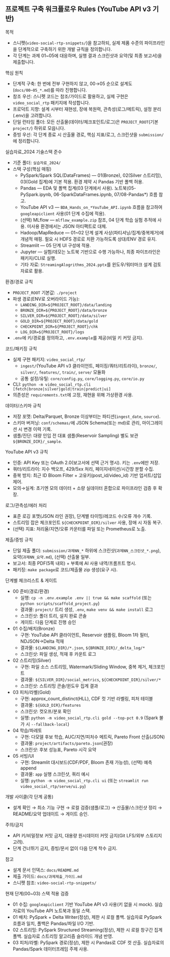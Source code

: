 ## 프로젝트 구축 워크플로우 Rules (YouTube API v3 기반)

목적
- 스니펫(`video-social-rtp-snippets/`)을 참고하되, 실제 제품 수준의 파이프라인을 단계적으로 구축하기 위한 개발 규칙을 정의합니다.
- 각 단계는 과제 01~05에 대응하며, 실행 결과 스크린샷과 요약(및 최종 보고서)을 제출합니다.

핵심 원칙
- 단계적 구축: 한 번에 전부 구현하지 않고, 00→05 순으로 설계도(`docs/00~05_*.md`)를 따라 진행합니다.
- 참조 우선: 스니펫 코드는 참조/가이드로 활용하고, 실제 구현은 `video_social_rtp` 패키지에 작성합니다.
- 프로덕트 지향: 설계 시부터 재현성, 장애 복원력, 관측성(로그/메트릭), 설정 분리(.env)을 고려합니다.
- 단일 런타임 폴더: 모든 산출물(데이터/체크포인트/로그)은 `PROJECT_ROOT`(기본 `project/`) 하위로 모읍니다.
- 증빙 우선: 각 단계 종료 시 산출물 경로, 핵심 지표/로그, 스크린샷을 `submission/`에 정리합니다.

실습자료_2024 기술스택 준수
- 기준 폴더: `실습자료_2024/`
- 스택 구성(핵심 매핑)
  - PySpark/Spark SQL(DataFrames) — 01(Bronze), 02(Silver 스트리밍), 03(Gold 집계)에 기본 적용. 환경 제약 시 Pandas 기반 폴백 허용.
  - Pandas — EDA 및 폴백 집계(03 단계에서 사용). 노트북(05-PySpark.ipynb, 06-SparkDataFrames.ipynb, 07/08-Pandas*) 흐름 참고.
  - YouTube API v3 — `BDA_Hands_on_*YouTube_API.ipynb` 흐름을 참고하여 `googleapiclient` 사용(01 단계 수집에 적용).
  - (선택) MLflow — `mlflow_example.zip` 참조, 04 단계 학습 실험 추적에 사용. 미사용 환경에서는 JSON 아티팩트로 대체.
  - Hadoop/MapReduce — 01~02 단계 설계 사상(파티셔닝/집계/중복제거)에 개념적 매핑. 필요 시 HDFS 경로로 치환 가능하도록 상대/ENV 경로 유지.
  - Streamlit — 05 단계 UI 구성에 적용.
  - Jupyter — 실험/데모는 노트북 기반으로 수행 가능하나, 최종 파이프라인은 패키지/CLI로 실행.
  - 기타 자료: `StreamingAlogrithms_2024.pptx`를 윈도우/워터마크 설계 검토 자료로 활용.

환경/경로 규칙
- `PROJECT_ROOT` 기본값: `./project`
- 파생 경로(ENV로 오버라이드 가능):
  - `LANDING_DIR=${PROJECT_ROOT}/data/landing`
  - `BRONZE_DIR=${PROJECT_ROOT}/data/bronze`
  - `SILVER_DIR=${PROJECT_ROOT}/data/silver`
  - `GOLD_DIR=${PROJECT_ROOT}/data/gold`
  - `CHECKPOINT_DIR=${PROJECT_ROOT}/chk`
  - `LOG_DIR=${PROJECT_ROOT}/logs`
- `.env`에 키/경로를 정의하고, `.env.example`를 제공(비밀 키 커밋 금지).

코드/패키징 규칙
- 실제 구현 패키지: `video_social_rtp/`
  - `ingest/`(YouTube API v3 클라이언트, 페이징/쿼터/리트라이), `bronze/`, `silver/`, `features/`, `train/`, `serve/` 모듈화
  - 공통 설정/유틸: `core/config.py`, `core/logging.py`, `core/io.py`
- CLI: `python -m video_social_rtp.cli [fetch|bronze|silver|gold|train|predict|ui]`
- 의존성은 `requirements.txt`에 고정, 재현을 위해 가상환경 사용.

데이터/스키마 규칙
- 저장 포맷: Delta/Parquet, Bronze 이상부터는 파티션(`ingest_date`, `source`).
- 스키마 버저닝: `conf/schemas/`에 JSON Schema(또는 md)로 관리, 마이그레이션 시 변경 이력 기록.
- 샘플/진단: 대량 인입 전 대표 샘플(Reservoir Sampling) 별도 보관 `${BRONZE_DIR}/_sample`.

YouTube API v3 규칙
- 인증: API Key 또는 OAuth 2.0(보고서에 선택 근거 명시). 키는 `.env`에만 저장.
- 쿼터/리트라이: 지수 백오프, 429/5xx 처리, 페이지네이션/시간창 분할 수집.
- 중복 방지: 최근 ID Bloom Filter + 고유키(post_id/video_id) 기반 업서트/삽입 제어.
- 모의→실계: 초기엔 모의 데이터 + 소량 실데이터 혼합으로 파이프라인 검증 후 확장.

로그/관측성/에러 처리
- 표준 로깅 포맷(JSON 라인 권장), 단계별 타이밍/레코드 수/오류 개수 기록.
- 스트리밍 잡은 체크포인트 `${CHECKPOINT_DIR}/silver` 사용, 장애 시 자동 복구.
- (선택) 지표: 처리율/지연/오류 카운터를 파일 또는 Prometheus로 노출.

제출/증빙 규칙
- 단일 제출 폴더: `submission/과제NN_*` 하위에 스크린샷(`과제NN_스크린샷_*.png`), 요약(`과제NN_요약.md`), (선택) 산출물 일부.
- 보고서: 최종 PDF(5쪽 내외) + 부록에 AI 사용 내역/프롬프트 명시.
- 패키징: `make package`로 코드/제출물 zip 생성(요구 시).

단계별 체크리스트 & 게이트
- 00 준비(경로/환경)
  - 실행: `cp -n .env.example .env || true && make scaffold` (또는 `python scripts/scaffold_project.py`)
  - 결과물: `project/` 트리 생성, `.env`, `make venv && make install` 로그
  - 스크린샷: 폴더 트리, 설치 완료 콘솔
  - 게이트: 다음 단계로 진행 승인
- 01 수집/배치(Bronze)
  - 구현: YouTube API 클라이언트, Reservoir 샘플링, Bloom 1차 필터, NDJSON→Delta 적재
  - 결과물: `${LANDING_DIR}/*.json`, `${BRONZE_DIR}/_delta_log/*`
  - 스크린샷: 파일 생성, 적재 후 카운트 로그
- 02 스트리밍(Silver)
  - 구현: 파일 소스 스트리밍, Watermark/Sliding Window, 중복 제거, 체크포인트
  - 결과물: `${SILVER_DIR}/social_metrics`, `${CHECKPOINT_DIR}/silver/*`
  - 스크린샷: 스트리밍 콘솔/윈도우 집계 결과
- 03 피처/라벨(Gold)
  - 구현: approx_count_distinct(HLL), CDF 컷 기반 라벨링, 피처 테이블
  - 결과물: `${GOLD_DIR}/features`
  - 스크린샷: 컷오프/분포 확인
  - 실행: `python -m video_social_rtp.cli gold --top-pct 0.9` (Spark 불가 시 `--fallback-local`)
- 04 학습/파레토
  - 구현: 다모델 후보 학습, AUC/지연/피처수 메트릭, Pareto Front 산출(JSON)
  - 결과물: `project/artifacts/pareto.json`(권장)
  - 스크린샷: 후보 성능표, Pareto 시각 요약
- 05 서빙/UI
  - 구현: Streamlit 대시보드(CDF/PDF, Bloom 존재 가능성), (선택) 예측 append
  - 결과물: `app` 실행 스크린샷, 쿼리 예시
  - 실행: `python -m video_social_rtp.cli ui` (또는 `streamlit run video_social_rtp/serve/ui.py`)

개발 사이클(각 단계 공통)
- 설계 확인 → 최소 기능 구현 → 로컬 검증(샘플/로그) → 산출물/스크린샷 정리 → README/요약 업데이트 → 게이트 승인.

주의/금지
- API 키/비밀정보 커밋 금지, 대용량 원시데이터 커밋 금지(Git LFS/외부 스토리지 고려).
- 단계 건너뛰기 금지, 증빙/문서 없이 다음 단계 착수 금지.

참고
- 설계 문서 인덱스: `docs/README.md`
- 제출 가이드: `docs/과제제출_가이드.md`
- 스니펫 참조: `video-social-rtp-snippets/`

현재 단계(00~03) 스택 적용 검증
- 01 수집: `googleapiclient` 기반 YouTube API v3 사용(키 없을 시 mock). 실습자료의 YouTube API 노트북과 동일 스택.
- 01 배치: PySpark + Delta Writer(정상), 제한 시 로컬 폴백. 실습자료 PySpark 흐름과 일치, 폴백은 Pandas/파일 I/O 기반.
- 02 스트리밍: PySpark Structured Streaming(정상), 제한 시 로컬 창구간 집계 폴백. 실습자료 스트리밍 알고리즘 슬라이드 개념 반영.
- 03 피처/라벨: PySpark 경로(정상), 제한 시 Pandas로 CDF 컷 산출. 실습자료의 Pandas/Spark 데이터프레임 주제 사용.
